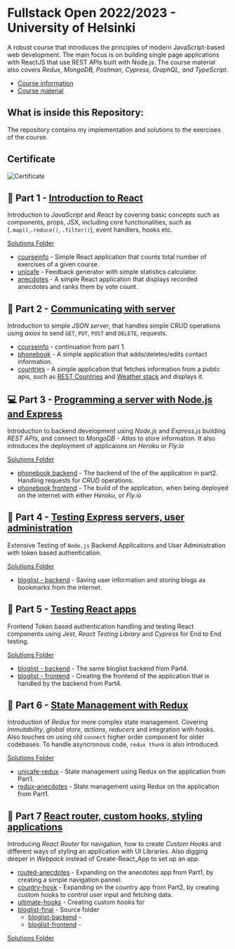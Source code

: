# Fullstack Open 2022/2023 - University of Helsinki
A robust course that introduces the principles of modern JavaScript-based web development. The main focus is on building single page applications with ReactJS that use REST APIs built with Node.js. The course material also covers _Redux, MongoDB, Postman, Cypress, GraphQL, and TypeScript_.

- [Course information](https://www.helsinki.fi/en/admissions-and-education/open-university/multidisciplinary-themed-modules/full-stack)
- [Course material](https://fullstackopen.com/en/)

## What is inside this Repository: 

The repository contains my implementation and solutions to the exercises of the course. 

## Certificate
![Certificate](https://studies.cs.helsinki.fi/stats/api/certificate/fullstackopen/en/7451be4ec49c3f6bac8f9ad54f857dbf)


## 🌟 Part 1 - [Introduction to React](https://fullstackopen.com/en/part1)

Introduction to _JavaScript_ and _React_ by covering basic concepts such as components, props, JSX, including core functionalities, such as (`.map()`,`.reduce()`, `.filter()`), event handlers, hooks etc.

[Solutions Folder](https://github.com/Sevastiyan/FullStackOpen/tree/main/part1)

- [courseinfo](https://github.com/Sevastiyan/FullStackOpen/tree/main/part1/courseinfo) - Simple React application that counts total number of exercises of a given course.
- [unicafe](https://github.com/Sevastiyan/FullStackOpen/tree/main/part1/unicafe) - Feedback generator with simple statistics calculator.
- [anecdotes](https://github.com/Sevastiyan/FullStackOpen/tree/main/part1/anecdotes) - A simple React application that displays recorded anecdotes and ranks them by vote count.

## 📱 Part 2 - [Communicating with server](https://fullstackopen.com/en/part1)

Introduction to simple _JSON server_, that handles simple CRUD operations using _axios_ to send `GET`, `PUT`, `POST` and `DELETE`, requests.

- [courseinfo](https://github.com/Sevastiyan/FullStackOpen/tree/main/part2/courseinfo) - continuation from part 1.
- [phonebook](https://github.com/Sevastiyan/FullStackOpen/tree/main/part2/phonebook) - A simple application that adds/deletes/edits contact information.
- [countries](https://github.com/Sevastiyan/FullStackOpen/tree/main/part2/countries) - A simple application that fetches information from a public apis, such as [REST Countries](https://restcountries.eu/) and [Weather stack](https://weatherstack.com/) and displays it.


## 💻 Part 3 - [Programming a server with Node.js and Express](https://fullstackopen.com/en/part3)

Introduction to backend development using _Node.js_ and _Express.js_ building _REST APIs_, and connect to _MongoDB - Atlas_ to store information. It also introduces the deployment of applicaions on _Heroku_ or _Fly.io_

[Solutions Folder](https://github.com/Sevastiyan/FullStackOpen/tree/main/part3)

- [phonebook backend](https://github.com/Sevastiyan/FullStackOpen/tree/main/part3/backend) - The backend of the of the application in part2. Handling requests for _CRUD_ operations.
- [phonebook frontend](https://github.com/Sevastiyan/FullStackOpen/tree/main/part3/phonebook) - The build of the application, when being deployed on the internet with either _Heroku_, or _Fly.io_


## 🧪 Part 4 - [Testing Express servers, user administration](https://fullstackopen.com/en/part4)

Extensive Testing of `Node.js` Backend Applicaitons and User Administration with token based authentication.

[Solutions Folder](https://github.com/Sevastiyan/FullStackOpen/tree/main/part4)

- [bloglist - backend](https://github.com/Sevastiyan/FullStackOpen/treepart4/BlogList) - Saving user information and storing blogs as bookmarks from the internet.

## 🧪 Part 5 - [Testing React apps](https://fullstackopen.com/en/part5)

Frontend Token based authentication handling and testing React components using _Jest_, _React Testing Library_ and _Cypress_ for End to End testing.

[Solutions Folder](https://github.com/Sevastiyan/FullStackOpen/tree/main/part5)

- [bloglist - backend](https://github.com/Sevastiyan/FullStackOpen/tree/part5/blog-backend) - The same bloglist backend from Part4.
- [bloglist - frontend](https://github.com/Sevastiyan/FullStackOpen/tree/part5/bloglist-frontend) - Creating the frontend of the application that is handled by the backend from Part4. 

## 🌿 Part 6 - [State Management with Redux](https://fullstackopen.com/en/part6)

Introduction of _Redux_ for more complex state management. Covering _immutability_, _global store_, _actions_, _reducers_ and integration with _hooks_. Also touches on using old `connect` higher order component for older codebases. To handle asyncronous code, `redux thunk` is also introduced.

[Solutions Folder](https://github.com/Sevastiyan/FullStackOpen/tree/main/part6)

- [unicafe-redux](https://github.com/Sevastiyan/FullStackOpen/tree/main/part6/unicafe-redux) - State management using Redux on the application from Part1.
- [redux-anecdotes](https://github.com/Sevastiyan/FullStackOpen/tree/main/part6/redux-anecdotes) - State management using Redux on the application from Part1.

## 🎨 Part 7 [React router, custom hooks, styling applications](https://fullstackopen.com/en/part7)

Introducing _React Router_ for navigation, how to create _Custom Hooks_ and different ways of styling an application with UI Libraries. Also digging deeper in _Webpack_ instead of Create-React_App to set up an app. 

- [routed-anecdotes](https://github.com/Sevastiyan/FullStackOpen/tree/main/part7/routed-anecdotes) - Expanding on the anecdotes app from Part1, by creating a simple navigation pannel.
- [country-hook](https://github.com/Sevastiyan/FullStackOpen/tree/main/part7/country-hook) - Expanding on the country app from Part2, by creating custom hooks to control user input and fetching data.
- [ultimate-hooks](https://github.com/Sevastiyan/FullStackOpen/tree/main/part7/ultimate-hooks) - Creating custom hooks for 
- [bloglist-final]() - Source folder
    - [bloglist-backend]() - 
    - [bloglist-frontend]() - 

[Solutions Folder](https://github.com/Sevastiyan/FullStackOpen/tree/main/part7)


